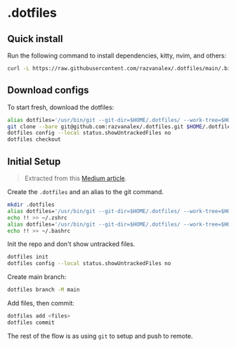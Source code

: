 # .dotfiles

## Quick install
Run the following command to install dependencies, kitty, nvim, and others:
``` bash
curl -L https://raw.githubusercontent.com/razvanalex/.dotfiles/main/.bin/install.sh | sh
```

## Download configs
To start fresh, download the dotfiles:
``` bash
alias dotfiles='/usr/bin/git --git-dir=$HOME/.dotfiles/ --work-tree=$HOME'
git clone --bare git@github.com:razvanalex/.dotfiles.git $HOME/.dotfiles
dotfiles config --local status.showUntrackedFiles no
dotfiles checkout
```

## Initial Setup
> Extracted from this [Medium article](https://medium.com/@simontoth/best-way-to-manage-your-dotfiles-2c45bb280049).

Create the `.dotfiles` and an alias to the git command. 
``` bash
mkdir .dotfiles
alias dotfiles='/usr/bin/git --git-dir=$HOME/.dotfiles/ --work-tree=$HOME'
echo !! >> ~/.zshrc
alias dotfiles='/usr/bin/git --git-dir=$HOME/.dotfiles/ --work-tree=$HOME'
echo !! >> ~/.bashrc
```

Init the repo and don't show untracked files. 
``` bash
dotfiles init
dotfiles config --local status.showUntrackedFiles no
```

Create main branch:
``` bash
dotfiles branch -M main
```

Add files, then commit:
``` bash
dotfiles add <files>
dotfiles commit
```

The rest of the flow is as using `git` to setup and push to remote.

